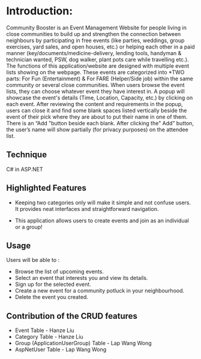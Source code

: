 # Introduction:
Community Booster is an Event Management Website for people living in close communities to build up and strengthen the connection between neighbours by participating in free events (like parties, weddings, group exercises, yard sales, and open houses, etc.) or helping each other in a paid manner (key/documents/medicine-delivery, lending tools, handyman & technician wanted, PSW, dog walker, plant pots care while travelling etc.).
The functions of this application/website are designed with multiple event lists showing on the webpage. These events are categorized into *TWO parts: For Fun (Entertainment) & For FARE (Helper/Side job) within the same community or several close communities. When users browse the event lists, they can choose whatever event they have interest in. A popup will showcase the event's details (Time, Location, Capacity, etc.) by clicking on each event. After reviewing the content and requirements in the popup, users can close it and find some blank spaces listed vertically beside the event of their pick where they are about to put their name in one of them. There is an “Add "button beside each blank. After clicking the" Add” button, the user’s name will show partially (for privacy purposes) on the attendee list.

## Technique 

 C# in ASP.NET 

## Highlighted Features

- Keeping two categories only will make it simple and not confuse users. It provides neat interfaces and straightforward navigation. 

- This application allows users to create events and join as an individual or a group!

## Usage

Users will be able to :
- Browse the list of upcoming events.
- Select an event that interests you and view its details.
- Sign up for the selected event.
- Create a new event for a community potluck in your neighbourhood.
- Delete the event you created.

## Contribution of the CRUD features

- Event Table - Hanze Liu
- Category Table - Hanze Liu
- Group (ApplicationUserGroup) Table - Lap Wang Wong
- AspNetUser Table - Lap Wang Wong



